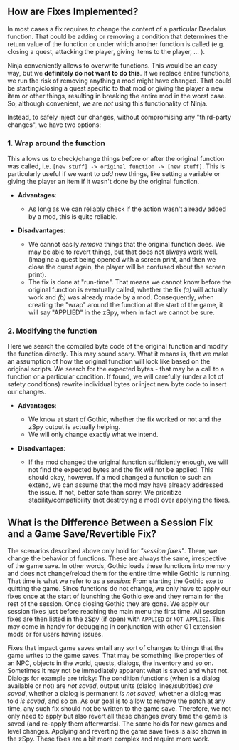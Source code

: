 ## How are Fixes Implemented?

In most cases a fix requires to change the content of a particular Daedalus function. That could be adding or removing a condition that determines the return value of the function or under which another function is called (e.g. closing a quest, attacking the player, giving items to the player, ... ).

Ninja conveniently allows to overwrite functions. This would be an easy way, but we **definitely do not want to do this**. If we replace entire functions, we run the risk of removing anything a mod might have changed. That could be starting/closing a quest specific to that mod or giving the player a new item or other things, resulting in breaking the entire mod in the worst case. So, although convenient, we are *not* using this functionality of Ninja.

Instead, to safely inject our changes, without compromising any "third-party changes", we have two options:

### 1. Wrap around the function
This allows us to check/change things before or after the original function was called, i.e. `[new stuff] -> original function -> [new stuff]`. This is particularly useful if we want to *add* new things, like setting a variable or giving the player an item if it wasn't done by the original function.

- **Advantages**:
    - As long as we can reliably check if the action wasn't already added by a mod, this is quite reliable.

- **Disadvantages**:
    - We cannot easily *remove* things that the original function does. We may be able to revert things, but that does not always work well. (imagine a quest being opened with a screen print, and then we close the quest again, the player will be confused about the screen print).
    - The fix is done at "run-time". That means we cannot know before the original function is eventually called, whether the fix *(a)* will actually work and *(b)* was already made by a mod. Consequently, when creating the "wrap" around the function at the start of the game, it will say "APPLIED" in the zSpy, when in fact we cannot be sure.

### 2. Modifying the function
Here we search the compiled byte code of the original function and modify the function directly. This may sound scary. What it means is, that we make an assumption of how the original function will look like based on the original scripts. We search for the expected bytes - that may be a call to a function or a particular condition. If found, we will carefully (under a lot of safety conditions) rewrite individual bytes or inject new byte code to insert our changes.

- **Advantages**:
    - We know at start of Gothic, whether the fix worked or not and the zSpy output is actually helping.
    - We will only change exactly what we intend.

- **Disadvantages**:
    - If the mod changed the original function sufficiently enough, we will not find the expected bytes and the fix will not be applied. This should okay, however. If a mod changed a function to such an extend, we can assume that the mod may have already addressed the issue. If not, better safe than sorry: We prioritize stability/compatibility (not destroying a mod) over applying the fixes.

## What is the Difference Between a Session Fix and a Game Save/Revertible Fix?

The scenarios described above only hold for *"session fixes"*. There, we change the behavior of functions. These are always the same, irrespective of the game save. In other words, Gothic loads these functions into memory and does not change/reload them for the entire time while Gothic is running. That time is what we refer to as a *session*: From starting the Gothic exe to quitting the game. Since functions do not change, we only have to apply our fixes once at the start of launching the Gothic exe and they remain for the rest of the session. Once closing Gothic they are gone. We apply our session fixes just before reaching the main menu the first time. All session fixes are then listed in the zSpy (if open) with `APPLIED` or `NOT APPLIED`. This may come in handy for debugging in conjunction with other G1 extension mods or for users having issues.

Fixes that impact game saves entail any sort of changes to things that the game writes to the game saves. That may be something like properties of an NPC, objects in the world, quests, dialogs, the inventory and so on. Sometimes it may not be immediately apparent what is saved and what not. Dialogs for example are tricky: The condition functions (when is a dialog available or not) are *not saved*, output units (dialog lines/subtitles) *are saved*, whether a dialog is permanent *is not saved*, whether a dialog was told *is saved*, and so on. As our goal is to allow to remove the patch at any time, any such fix should not be written to the game save. Therefore, we not only need to apply but also revert all these changes every time the game is saved (and re-apply them afterwards). The same holds for new games and level changes. Applying and reverting the game save fixes is also shown in the zSpy. These fixes are a bit more complex and require more work.
